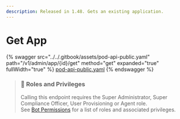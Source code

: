 ```yaml
---
description: Released in 1.48. Gets an existing application.
---
```


# Get App

{% swagger src="../../.gitbook/assets/pod-api-public.yaml" path="/v1/admin/app/{id}/get" method="get" expanded="true" fullWidth="true" %}
[pod-api-public.yaml](../../.gitbook/assets/pod-api-public.yaml)
{% endswagger %}

> ### 🚧 Roles and Privileges
>
> Calling this endpoint requires the Super Administrator, Super Compliance Officer, User Provisioning or Agent role.\
> See [Bot Permissions](https://docs.developers.symphony.com/building-bots-on-symphony/configuration/bot-permissions) for a list of roles and associated privileges.
